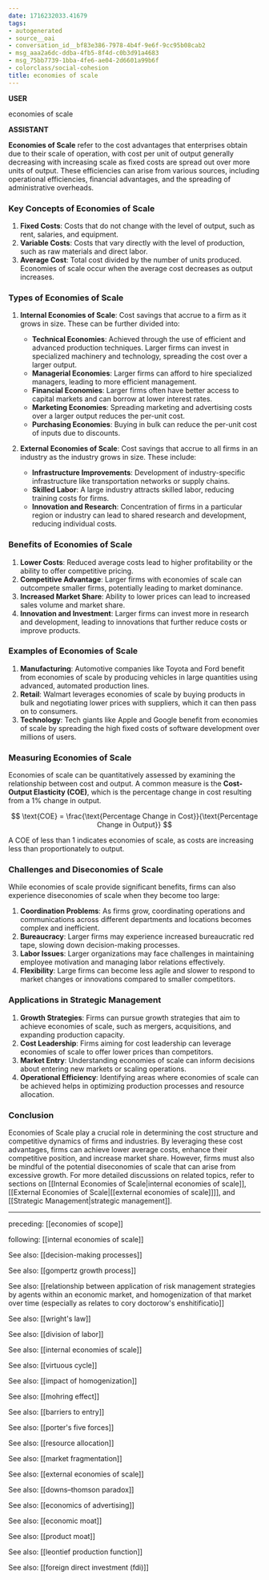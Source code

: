 ```yaml
---
date: 1716232033.41679
tags:
- autogenerated
- source__oai
- conversation_id__bf83e386-7978-4b4f-9e6f-9cc95b08cab2
- msg_aaa2a6dc-ddba-4fb5-8f4d-c0b3d91a4683
- msg_75bb7739-1bba-4fe6-ae04-2d6601a99b6f
- colorclass/social-cohesion
title: economies of scale
---
```


**USER**

economies of scale


**ASSISTANT**

**Economies of Scale** refer to the cost advantages that enterprises obtain due to their scale of operation, with cost per unit of output generally decreasing with increasing scale as fixed costs are spread out over more units of output. These efficiencies can arise from various sources, including operational efficiencies, financial advantages, and the spreading of administrative overheads.

### Key Concepts of Economies of Scale

1. **Fixed Costs**: Costs that do not change with the level of output, such as rent, salaries, and equipment.
2. **Variable Costs**: Costs that vary directly with the level of production, such as raw materials and direct labor.
3. **Average Cost**: Total cost divided by the number of units produced. Economies of scale occur when the average cost decreases as output increases.

### Types of Economies of Scale

1. **Internal Economies of Scale**: Cost savings that accrue to a firm as it grows in size. These can be further divided into:
   - **Technical Economies**: Achieved through the use of efficient and advanced production techniques. Larger firms can invest in specialized machinery and technology, spreading the cost over a larger output.
   - **Managerial Economies**: Larger firms can afford to hire specialized managers, leading to more efficient management.
   - **Financial Economies**: Larger firms often have better access to capital markets and can borrow at lower interest rates.
   - **Marketing Economies**: Spreading marketing and advertising costs over a larger output reduces the per-unit cost.
   - **Purchasing Economies**: Buying in bulk can reduce the per-unit cost of inputs due to discounts.

2. **External Economies of Scale**: Cost savings that accrue to all firms in an industry as the industry grows in size. These include:
   - **Infrastructure Improvements**: Development of industry-specific infrastructure like transportation networks or supply chains.
   - **Skilled Labor**: A large industry attracts skilled labor, reducing training costs for firms.
   - **Innovation and Research**: Concentration of firms in a particular region or industry can lead to shared research and development, reducing individual costs.

### Benefits of Economies of Scale

1. **Lower Costs**: Reduced average costs lead to higher profitability or the ability to offer competitive pricing.
2. **Competitive Advantage**: Larger firms with economies of scale can outcompete smaller firms, potentially leading to market dominance.
3. **Increased Market Share**: Ability to lower prices can lead to increased sales volume and market share.
4. **Innovation and Investment**: Larger firms can invest more in research and development, leading to innovations that further reduce costs or improve products.

### Examples of Economies of Scale

1. **Manufacturing**: Automotive companies like Toyota and Ford benefit from economies of scale by producing vehicles in large quantities using advanced, automated production lines.
2. **Retail**: Walmart leverages economies of scale by buying products in bulk and negotiating lower prices with suppliers, which it can then pass on to consumers.
3. **Technology**: Tech giants like Apple and Google benefit from economies of scale by spreading the high fixed costs of software development over millions of users.

### Measuring Economies of Scale

Economies of scale can be quantitatively assessed by examining the relationship between cost and output. A common measure is the **Cost-Output Elasticity (COE)**, which is the percentage change in cost resulting from a 1% change in output.

$$
\text{COE} = \frac{\text{Percentage Change in Cost}}{\text{Percentage Change in Output}}
$$

A COE of less than 1 indicates economies of scale, as costs are increasing less than proportionately to output.

### Challenges and Diseconomies of Scale

While economies of scale provide significant benefits, firms can also experience diseconomies of scale when they become too large:

1. **Coordination Problems**: As firms grow, coordinating operations and communications across different departments and locations becomes complex and inefficient.
2. **Bureaucracy**: Larger firms may experience increased bureaucratic red tape, slowing down decision-making processes.
3. **Labor Issues**: Larger organizations may face challenges in maintaining employee motivation and managing labor relations effectively.
4. **Flexibility**: Large firms can become less agile and slower to respond to market changes or innovations compared to smaller competitors.

### Applications in Strategic Management

1. **Growth Strategies**: Firms can pursue growth strategies that aim to achieve economies of scale, such as mergers, acquisitions, and expanding production capacity.
2. **Cost Leadership**: Firms aiming for cost leadership can leverage economies of scale to offer lower prices than competitors.
3. **Market Entry**: Understanding economies of scale can inform decisions about entering new markets or scaling operations.
4. **Operational Efficiency**: Identifying areas where economies of scale can be achieved helps in optimizing production processes and resource allocation.

### Conclusion

Economies of Scale play a crucial role in determining the cost structure and competitive dynamics of firms and industries. By leveraging these cost advantages, firms can achieve lower average costs, enhance their competitive position, and increase market share. However, firms must also be mindful of the potential diseconomies of scale that can arise from excessive growth. For more detailed discussions on related topics, refer to sections on [[Internal Economies of Scale|internal economies of scale]], [[External Economies of Scale|[[external economies of scale]]]], and [[Strategic Management|strategic management]].


---

preceding: [[economies of scope]]  


following: [[internal economies of scale]]

See also: [[decision-making processes]]


See also: [[gompertz growth process]]


See also: [[relationship between application of risk management strategies by agents within an economic market, and homogenization of that market over time (especially as relates to cory doctorow's enshitificatio]]


See also: [[wright's law]]


See also: [[division of labor]]


See also: [[internal economies of scale]]


See also: [[virtuous cycle]]


See also: [[impact of homogenization]]


See also: [[mohring effect]]


See also: [[barriers to entry]]


See also: [[porter's five forces]]


See also: [[resource allocation]]


See also: [[market fragmentation]]


See also: [[external economies of scale]]


See also: [[downs–thomson paradox]]


See also: [[economics of advertising]]


See also: [[economic moat]]


See also: [[product moat]]


See also: [[leontief production function]]


See also: [[foreign direct investment (fdi)]]
